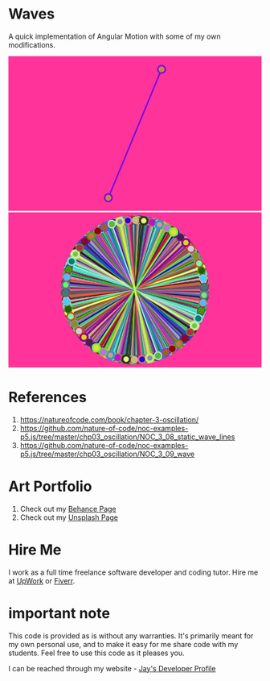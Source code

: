 # Waves

A quick implementation of Angular Motion with some of my own modifications. 

![image info](AngularMotion_800px.png)
![image info](AngularMotion2_800px.png)

# References

1. https://natureofcode.com/book/chapter-3-oscillation/
1. https://github.com/nature-of-code/noc-examples-p5.js/tree/master/chp03_oscillation/NOC_3_08_static_wave_lines
1. https://github.com/nature-of-code/noc-examples-p5.js/tree/master/chp03_oscillation/NOC_3_09_wave

# Art Portfolio

1. Check out my [Behance Page](https://www.behance.net/vijayasimhabr)
1. Check out my [Unsplash Page](https://unsplash.com/@jay_neeruhaaku)

# Hire Me

I work as a full time freelance software developer and coding tutor. Hire me at [UpWork](https://www.upwork.com/fl/vijayasimhabr) or [Fiverr](https://www.fiverr.com/jay_codeguy). 

# important note 

This code is provided as is without any warranties. It's primarily meant for my own personal use, and to make it easy for me share code with my students. Feel free to use this code as it pleases you.

I can be reached through my website - [Jay's Developer Profile](https://jay-study-nildana.github.io/developerprofile)